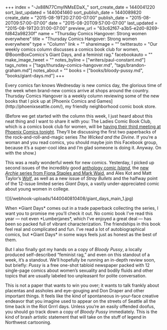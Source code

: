 +++
index = "-Jx88N77CmylNMsEDaX_"
sort_create_date = 1440041220
sort_last_updated = 1440041460
sort_publish_date = 1440089820
create_date = "2015-08-19T20:27:00-07:00"
publish_date = "2015-08-20T09:57:00-07:00"
date = "2015-08-20T09:57:00-07:00"
last_updated = "2015-08-19T20:31:00-07:00"
preview_url = "63c62f67-a3b5-e2d0-8269-fd842a98230f"
name = "Thursday Comics Hangover: Strong women everywhere"
title = "Thursday Comics Hangover: Strong women everywhere"
type = "Column"
link = ""
shareimage = ""
twitterauto = "Our weekly comics column discusses a comics book club for women, @BoomBoxComics's Giant Days, and a feminist rag."
facebookauto = ""
make_image_tweet = ""
notes_byline = ["writers/paul-constant.md"]
tags_notes = ["tags/thursday-comics-hangover.md", "tags/brandon-graham.md"]
notes_about = ""
books = ["books/bloody-pussy.md", "books/giant-days.md"]
+++
<p class="intro">Every comics fan knows Wednesday is new comics day, the glorious time of the week when brand-new comics arrive at shops around the country. Thursday Comics Hangover is a weekly column reviewing some of the new books that I pick up at [Phoenix Comics and Games](http://phoenixseattle.com/), my friendly neighborhood comic book store.</p>

(Before we get started with the column this week, I just heard about this neat thing and I want to share it with you: The Ladies Comic Book Club, which is a comics book club for women, will be [having their third meeting at Phoenix Comics tonight](https://m.facebook.com/events/860171967369309?acontext=%7B%22ref%22%3A98%2C%22action_history%22%3A%22null%22%7D&aref=98&ref=bookmarks). They’ll be discussing the first two paperbacks of the rock-and-roll-and-magic series *The Wicked and the Divine*. If you’re a woman and you read comics, you should maybe join this Facebook group, because it’s a super-cool idea and I’m glad someone is doing it. Anyway. On with the show.)

This was a really wonderful week for new comics. Yesterday, I picked up second issues of the incredibly good [anthology comic *Island*](http://seattlereviewofbooks.com/notes/2015/07/16/thursday-comics-hangover-the-possibility-of-an-island/), the [new *Archie* series from Fiona Staples and Mark Waid](http://seattlereviewofbooks.com/notes/2015/07/09/thursday-comics-hangover-saga-split-in-two/), and Ales Kot and Matt Taylor’s [*Wolf*](http://seattlereviewofbooks.com/notes/2015/07/23/thursday-comics-hangover-los-angeles-is-a-magical-place/), as well as a new issue of *Stray Bullets* and the halfway point of the 12-issue limited series *Giant Days*, a vastly under-appreciated comic about young women in college. 

<p class="image-left">![](/webhook-uploads/1440040810408/giant_days_main_1.jpg)</p>When *Giant Days* comes out in a trade paperback collecting the series, I want you to promise me you’ll check it out. No comic book I’ve read this year — not even *Lumberjanes*, which I’ve enjoyed a great deal — has been so packed full of vibrant characterization. The friendships in this book feel real and complicated and fun. I’ve read a lot of autobiographical comics, but *Giant Days* in some ways feels just as honest as the best of them.

But I also finally got my hands on a copy of *Bloody Pussy*, a locally produced self-described “feminist rag,” and even on this standout of a week, it’s a standout. We’ll hopefully be running an in-depth review soon, but briefly: *Pussy* is a free one-shot tabloid newspaper packed with 12 single-page comics about women’s sexuality and bodily fluids and other topics that are usually labeled too unpleasant for polite conversation. 

This is not a paper that wants to win you over; it wants to talk frankly about placentas and assholes and eye-gouging and Don Draper and other important things. It feels like the kind of spontaneous in-your-face creative endeavor that you imagine used to appear on the streets of Seattle all the time back in the Riot Grrrl days. Unless you’re an easily offended doofus, you should go track down a copy of *Bloody Pussy* immediately. This is the kind of brash artistic statement that will take on the stuff of legend in Northwest cartooning. 







